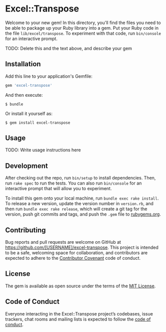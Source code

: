 # Excel::Transpose

Welcome to your new gem! In this directory, you'll find the files you need to be able to package up your Ruby library into a gem. Put your Ruby code in the file `lib/excel/transpose`. To experiment with that code, run `bin/console` for an interactive prompt.

TODO: Delete this and the text above, and describe your gem

## Installation

Add this line to your application's Gemfile:

```ruby
gem 'excel-transpose'
```

And then execute:

    $ bundle

Or install it yourself as:

    $ gem install excel-transpose

## Usage

TODO: Write usage instructions here

## Development

After checking out the repo, run `bin/setup` to install dependencies. Then, run `rake spec` to run the tests. You can also run `bin/console` for an interactive prompt that will allow you to experiment.

To install this gem onto your local machine, run `bundle exec rake install`. To release a new version, update the version number in `version.rb`, and then run `bundle exec rake release`, which will create a git tag for the version, push git commits and tags, and push the `.gem` file to [rubygems.org](https://rubygems.org).

## Contributing

Bug reports and pull requests are welcome on GitHub at https://github.com/[USERNAME]/excel-transpose. This project is intended to be a safe, welcoming space for collaboration, and contributors are expected to adhere to the [Contributor Covenant](http://contributor-covenant.org) code of conduct.

## License

The gem is available as open source under the terms of the [MIT License](https://opensource.org/licenses/MIT).

## Code of Conduct

Everyone interacting in the Excel::Transpose project’s codebases, issue trackers, chat rooms and mailing lists is expected to follow the [code of conduct](https://github.com/[USERNAME]/excel-transpose/blob/master/CODE_OF_CONDUCT.md).
